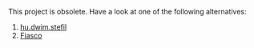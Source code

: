 This project is obsolete. Have a look at one of the following alternatives:

  1. [hu.dwim.stefil](https://github.com/hu-dwim/hu.dwim.stefil)
  2. [Fiasco](https://github.com/capitaomorte/fiasco)

